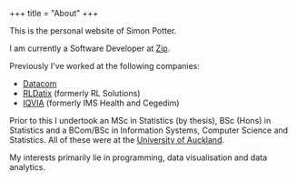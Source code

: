 +++
title = "About"
+++

This is the personal website of Simon Potter.

I am currently a Software Developer at [Zip](https://zip.co/nz).

Previously I've worked at the following companies:

* [Datacom](https://datacom.co.nz/)
* [RLDatix](https://rldatix.com/) (formerly RL Solutions)
* [IQVIA](https://iqvia.com) (formerly IMS Health and Cegedim)

Prior to this I undertook an MSc in Statistics (by thesis), BSc
(Hons) in Statistics and a BCom/BSc in Information Systems, Computer
Science and Statistics. All of these were at the [University of Auckland](https://www.auckland.ac.nz/).

My interests primarily lie in programming, data visualisation and data
analytics.
